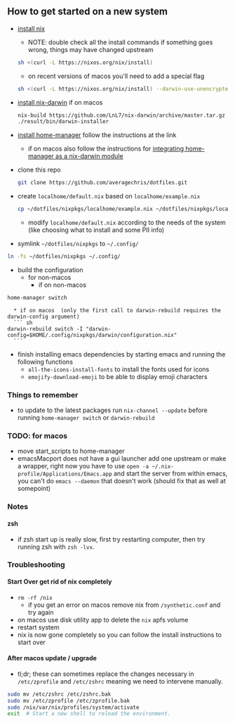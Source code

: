 ## How to get started on a new system
  * [install nix](https://nixos.org/download.html#nix-quick-install "nixos")
    * NOTE: double check all the install commands if something goes wrong, things may have changed upstream
    ``` sh
    sh <(curl -L https://nixos.org/nix/install)
    ```

      * on recent versions of macos you'll need to add a special flag

    ``` sh
    sh <(curl -L https://nixos.org/nix/install) --darwin-use-unencrypted-nix-store-volume
    ```
  * [install nix-darwin](https://github.com/LnL7/nix-darwin#install "nix-darwin-install-instructions") if on macos

    ``` sh
    nix-build https://github.com/LnL7/nix-darwin/archive/master.tar.gz -A installer
    ./result/bin/darwin-installer
    ```

  * [install home-manager](https://github.com/nix-community/home-manager#installation) follow the instructions at the link
    * if on macos also follow the instructions for [integrating home-manager as a nix-darwin module](https://nix-community.github.io/home-manager/index.html#sec-install-nix-darwin-module "home-manager-nix-darwin-module")
  * clone this repo
    ``` sh
    git clone https://github.com/averagechris/dotfiles.git
    ```
  * create `localhome/default.nix` based on `localhome/example.nix`

    ``` sh
    cp ~/dotfiles/nixpkgs/localhome/example.nix ~/dotfiles/nixpkgs/localhome/default.nix
    ```
    * modify `localhome/default.nix` according to the needs of the system (like choosing what to install and some PII info)

  * symlink `~/dotfiles/nixpkgs` to `~/.config/`

  ``` sh
  ln -fs ~/dotfiles/nixpkgs ~/.config/
  ```

  * build the configuration
    * for non-macos
      * if on non-macos
  ``` sh
  home-manager switch
  ```
      * if on macos  (only the first call to darwin-rebuild requires the darwin-config argument)
      ``` sh
    darwin-rebuild switch -I "darwin-config=$HOME/.config/nixpkgs/darwin/configuration.nix"
      ```
  * finish installing emacs dependencies by starting emacs and running the following functions
    * `all-the-icons-install-fonts` to install the fonts used for icons
    * `emojify-download-emoji` to be able to display emoji characters


### Things to remember
* to update to the latest packages run `nix-channel --update` before running `home-manager switch` or `darwin-rebuild`


### TODO: for macos
  * move start_scripts to home-manager
  * emacsMacport does not have a gui launcher add one upstream or make a wrapper, right now you have to use `open -a ~/.nix-profile/Applications/Emacs.app` and start the server from within emacs, you can't do `emacs --daemon` that doesn't work (should fix that as well at somepoint)

### Notes
#### zsh
* if zsh start up is really slow, first try restarting computer, then try running zsh with `zsh -lvx`.

### Troubleshooting
#### Start Over get rid of nix completely
* `rm -rf /nix`
  * if you get an error on macos remove nix from `/synthetic.conf` and try again
* on macos use disk utility app to delete the `nix` apfs volume
* restart system
* nix is now gone completely so you can follow the install instructions to start over

#### After macos update / upgrade
* tl;dr; these can sometimes replace the changes necessary in `/etc/zprofile` and `/etc/zshrc` meaning we need to intervene manually.
``` sh
sudo mv /etc/zshrc /etc/zshrc.bak
sudo mv /etc/zprofile /etc/zprofile.bak
sudo /nix/var/nix/profiles/system/activate
exit  # Start a new shell to reload the environment.
```
